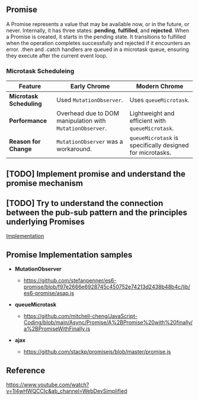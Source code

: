 ## Promise

A Promise represents a value that may be available now, or in the future, or never. Internally, it has three states: **pending**, **fulfilled**, and **rejected**. When a Promise is created, it starts in the pending state. It transitions to fulfilled when the operation completes successfully and rejected if it encounters an error. .then and .catch handlers are queued in a microtask queue, ensuring they execute after the current event loop.

### Microtask Scheduleing

| **Feature**              | **Early Chrome**                                          | **Modern Chrome**                                         |
| ------------------------ | --------------------------------------------------------- | --------------------------------------------------------- |
| **Microtask Scheduling** | Used `MutationObserver`.                                  | Uses `queueMicrotask`.                                    |
| **Performance**          | Overhead due to DOM manipulation with `MutationObserver`. | Lightweight and efficient with `queueMicrotask`.          |
| **Reason for Change**    | `MutationObserver` was a workaround.                      | `queueMicrotask` is specifically designed for microtasks. |

## [TODO] Implement promise and understand the promise mechanism

## [TODO] Try to understand the connection between the pub-sub pattern and the principles underlying Promises

[Implementation](promise.js)

## Promise Implementation samples

- **MutationObserver**

  - https://github.com/stefanpenner/es6-promise/blob/f97e2666e6928745c450752e74213d2438b48b4c/lib/es6-promise/asap.js

- **queueMicrotask**

  - https://github.com/mitchell-cheng/JavaScript-Coding/blob/main/Async/Promise/A%2BPromise%20with%20finally/a%2BPromiseWithFinally.js

- **ajax**
  - https://github.com/stackp/promisejs/blob/master/promise.js

## Reference

https://www.youtube.com/watch?v=1l4wHWQCCIc&ab_channel=WebDevSimplified
